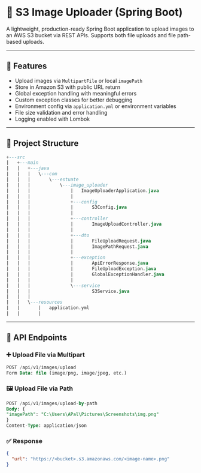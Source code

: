 # 📸 S3 Image Uploader (Spring Boot)

A lightweight, production-ready Spring Boot application to upload images to an AWS S3 bucket via REST APIs. Supports both file uploads and file path-based uploads.

---

## 🚀 Features

- Upload images via `MultipartFile` or local `imagePath`
- Store in Amazon S3 with public URL return
- Global exception handling with meaningful errors
- Custom exception classes for better debugging
- Environment config via `application.yml` or environment variables
- File size validation and error handling
- Logging enabled with Lombok

---

## 📁 Project Structure

```sql
+---src
|   +---main
|   |   +---java
|   |   |   \---com
|   |   |       \---estuate
|   |   |           \---image_uploader
|   |   |               |   ImageUploaderApplication.java
|   |   |               |   
|   |   |               +---config
|   |   |               |       S3Config.java
|   |   |               |       
|   |   |               +---controller
|   |   |               |       ImageUploadController.java
|   |   |               |       
|   |   |               +---dto
|   |   |               |       FileUploadRequest.java
|   |   |               |       ImagePathRequest.java
|   |   |               |       
|   |   |               +---exception
|   |   |               |       ApiErrorResponse.java
|   |   |               |       FileUploadException.java
|   |   |               |       GlobalExceptionHandler.java
|   |   |               |       
|   |   |               \---service
|   |   |                       S3Service.java
|   |   |                       
|   |   \---resources
|   |       |   application.yml
|   |       |   
```

---

## 🧪 API Endpoints

### ➕ Upload File via Multipart
```sql
POST /api/v1/images/upload
Form Data: file (image/png, image/jpeg, etc.)
```

### 🖼️ Upload File via Path

```sql
POST /api/v1/images/upload-by-path
Body: {
"imagePath": "C:\Users\APal\Pictures\Screenshots\img.png"
}
Content-Type: application/json
```


### ✅ Response

```json
{
  "url": "https://<bucket>.s3.amazonaws.com/<image-name>.png"
}



